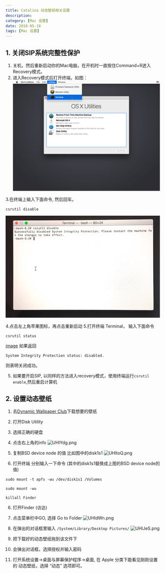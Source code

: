 ```yaml
---
title: Catalina 动态壁纸相关设置
description: 
category: [Mac 设置]
date: 2018-05-18
tags: [Mac 设置]
---
```


## 1. 关闭SIP系统完整性保护

1. 关机，然后重新启动你的Mac电脑，在开机时一直按住Command+R迸入Recovery模式。
2. 进入Recovery模式后打开终端，如图：
![image](https://github.com/10B-B11/image_foc_doc/blob/master/recovery-utilities-terminal.jpg)

3.在终端上输入下面命令, 然后回车。
```
csrutil disable
```

![image](https://github.com/10B-B11/image_foc_doc/blob/master/csrutil-disable.jpg)

4.点击左上角苹果图标，再点击重新启动
5.打开终端 Terminal， 输入下面命令
```
csrutil status
```

[image](https://github.com/10B-B11/image_foc_doc/blob/master/Screen%20Shot%202020-07-21%20at%2023.35.30.png)
如果返回
```
System Integrity Protection status: disabled.
```
则表明关闭成功。

5. 如果要开启SIP, 以同样的方法进入recovery模式，使用终端运行`csrutil enable`,然后重启计算机

## 2. 设置动态壁纸

1. 去[Dynamic Wallpaper Club](https://dynamicwallpaper.club/gallery)下载想要的壁纸
1. 打开Disk Utility
2. 选择正确的硬盘
3. 点击右上角的info
![UHlYdg.png](https://s1.ax1x.com/2020/07/22/UHlYdg.png)

4. 复制BSD device node 的值 比如图中的disk1s1
![UHltoQ.png](https://s1.ax1x.com/2020/07/22/UHltoQ.png)

5. 打开终端 分别输入一下命令 (其中的disk1s1替换成上图的BSD device node的值)
```
sudo mount -t apfs -wu /dev/disk1s1 /Volumes
```
```
sudo mount -wu
```
```
killall Finder
```
6. 打开Finder (访达)
7. 点击菜单栏中GO, 选择 Go to Folder
![UHldWn.png](https://s1.ax1x.com/2020/07/22/UHldWn.png)


8. 在弹出的对话框里输入 `/System/Library/Desktop Pictures/`
![UHlJeS.png](https://s1.ax1x.com/2020/07/22/UHlJeS.png)


9. 把下载好的动态壁纸拖到该文件下

10. 会弹出对话框，选择授权并输入密码

11. 打开系统设置->桌面与屏幕保护程序->桌面, 在 Apple 分类下能看见刚刚设置的 动态壁纸，选择 “动态” 选项即可。
